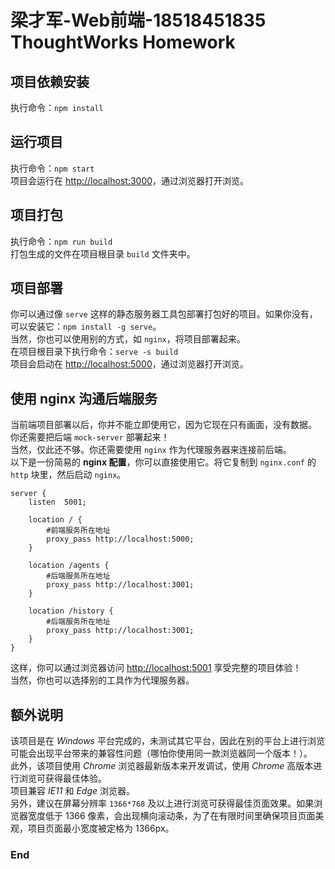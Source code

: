 # 梁才军-Web前端-18518451835 ThoughtWorks Homework

## 项目依赖安装
执行命令：`npm install`

## 运行项目
执行命令：`npm start`<br>
项目会运行在 [http://localhost:3000](http://localhost:3000)，通过浏览器打开浏览。

## 项目打包
执行命令：`npm run build`<br>
打包生成的文件在项目根目录 `build` 文件夹中。

## 项目部署
你可以通过像 `serve` 这样的静态服务器工具包部署打包好的项目。如果你没有，可以安装它：`npm install -g serve`。<br>
当然，你也可以使用别的方式，如 `nginx`，将项目部署起来。<br>
在项目根目录下执行命令：`serve -s build`<br>
项目会启动在 [http://localhost:5000](http://localhost:5000)，通过浏览器打开浏览。

## 使用 nginx 沟通后端服务
当前端项目部署以后，你并不能立即使用它，因为它现在只有画面，没有数据。<br>
你还需要把后端 `mock-server` 部署起来！<br>
当然，仅此还不够。你还需要使用 `nginx` 作为代理服务器来连接前后端。<br>
以下是一份简易的 **nginx 配置**，你可以直接使用它。将它复制到 `nginx.conf` 的 `http` 块里，然后启动 `nginx`。<br>

	server {
		listen	5001;

	    location / {
			#前端服务所在地址
	        proxy_pass http://localhost:5000;
	    }

	    location /agents {
			#后端服务所在地址
	        proxy_pass http://localhost:3001;
	    }

		location /history {
			#后端服务所在地址
	        proxy_pass http://localhost:3001;
	    }
    }
这样，你可以通过浏览器访问 [http://localhost:5001](http://localhost:5001) 享受完整的项目体验！<br>
当然，你也可以选择别的工具作为代理服务器。

## 额外说明
该项目是在 *Windows* 平台完成的，未测试其它平台，因此在别的平台上进行浏览可能会出现平台带来的兼容性问题（哪怕你使用同一款浏览器同一个版本！）。<br>
此外，该项目使用 *Chrome* 浏览器最新版本来开发调试，使用 *Chrome* 高版本进行浏览可获得最佳体验。<br>
项目兼容 *IE11* 和 *Edge* 浏览器。<br>
另外，建议在屏幕分辨率 `1366*768` 及以上进行浏览可获得最佳页面效果。如果浏览器宽度低于 1366 像素，会出现横向滚动条，为了在有限时间里确保项目页面美观，项目页面最小宽度被定格为 1366px。

### End